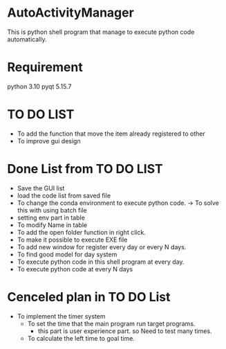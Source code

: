# AutoActivityManager

This is python shell program that manage to execute python code automatically.

# Requirement

python 3.10
pyqt 5.15.7




# TO DO LIST
+ To add the function that  move the item already registered to other 
+ To improve gui design


# Done List from TO DO LIST

+ Save the GUI list 
+ load the code list from saved file
+ To change the conda environment to execute python code. -> To solve this with using batch file
+ setting env part in table
+ To modify Name in table
+ To add the open folder function in right click.
+ To make it possible to execute EXE file 
+ To add new window for register every day or every N days.
+ To find good model for day system
+ To execute python code in this shell program at every day. 
+ To execute python code at every N days


# Cenceled plan in TO DO List

+ To implement the timer system
   - To set the time that the main program run target programs. 
      * this part is user experience part. so Need to test many times.
   - To calculate the left time to goal time.
